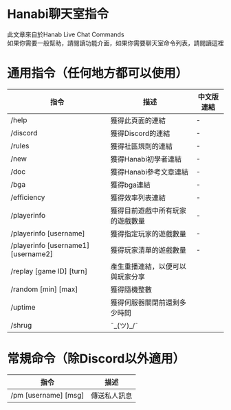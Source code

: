 # Hanabi聊天室指令
此文章來自於Hanab Live Chat Commands<br>
如果你需要一般幫助，請閱讀功能介面，如果你需要聊天室命令列表，請閱讀這裡

# 通用指令（任何地方都可以使用）
|指令|描述|中文版連結|
|---------|--------------------|-----|
|/help|獲得此頁面的連結|-|
|/discord|獲得Discord的連結|-|
|/rules|獲得社區規則的連結|-|
|/new|獲得Hanabi初學者連結|-|
|/doc|獲得Hanabi參考文章連結|-|
|/bga|獲得bga連結|-|
|/efficiency|獲得效率列表連結|-|
|/playerinfo|獲得目前遊戲中所有玩家的遊戲數量|-|
|/playerinfo [username]|獲得指定玩家的遊戲數量|-|
|/playerinfo [username1] [username2]|獲得玩家清單的遊戲數量|-|
|/replay [game ID] [turn]|產生重播連結，以便可以與玩家分享|
|/random [min] [max]|獲得隨機整數|
|/uptime|獲得伺服器關閉前還剩多少時間|
|/shrug|¯\_(ツ)_/¯|

# 常規命令（除Discord以外適用）
|指令|描述|
|---|---|
|/pm [username] [msg]|傳送私人訊息|

